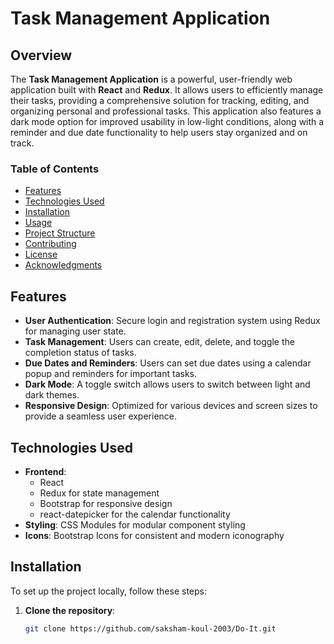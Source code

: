 # Task Management Application

## Overview

The **Task Management Application** is a powerful, user-friendly web application built with **React** and **Redux**. It allows users to efficiently manage their tasks, providing a comprehensive solution for tracking, editing, and organizing personal and professional tasks. This application also features a dark mode option for improved usability in low-light conditions, along with a reminder and due date functionality to help users stay organized and on track.

### Table of Contents

- [Features](#features)
- [Technologies Used](#technologies-used)
- [Installation](#installation)
- [Usage](#usage)
- [Project Structure](#project-structure)
- [Contributing](#contributing)
- [License](#license)
- [Acknowledgments](#acknowledgments)

## Features

- **User Authentication**: Secure login and registration system using Redux for managing user state.
- **Task Management**: Users can create, edit, delete, and toggle the completion status of tasks.
- **Due Dates and Reminders**: Users can set due dates using a calendar popup and reminders for important tasks.
- **Dark Mode**: A toggle switch allows users to switch between light and dark themes.
- **Responsive Design**: Optimized for various devices and screen sizes to provide a seamless user experience.

## Technologies Used

- **Frontend**: 
  - React
  - Redux for state management
  - Bootstrap for responsive design
  - react-datepicker for the calendar functionality
- **Styling**: CSS Modules for modular component styling
- **Icons**: Bootstrap Icons for consistent and modern iconography

## Installation

To set up the project locally, follow these steps:

1. **Clone the repository**:

   ```bash
   git clone https://github.com/saksham-koul-2003/Do-It.git
